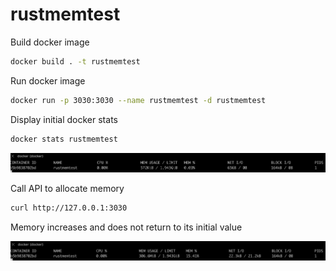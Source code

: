 # rustmemtest

Build docker image
```sh
docker build . -t rustmemtest
```
Run docker image
```sh
docker run -p 3030:3030 --name rustmemtest -d rustmemtest
```
Display initial docker stats
```sh
docker stats rustmemtest
```

![Docker stats](doc/docker-stats-initial.png)

Call API to allocate memory
```sh
curl http://127.0.0.1:3030
```
Memory increases and does not return to its initial value

![Docker stats](doc/docker-stats-after.png)